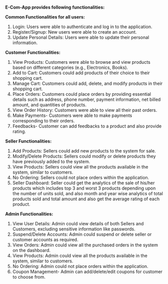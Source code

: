 <b>E-Com-App provides following functionalities:</b>

<b>Common Functionalities for all users:</b>
1. Login: Users were able to authenticate and log in to the application.
2. Register/Signup: New users were able to create an account.
3. Update Personal Details: Users were able to update their personal information.
   
<b>Customer Functionalities:</b>
1. View Products: Customers were able to browse and view products based on different categories (e.g., Electronics, Books).
2. Add to Cart: Customers could add products of their choice to their shopping cart.
3. Manage Cart: Customers could add, delete, and modify products in their shopping cart.
4. Place Orders: Customers could place orders by providing essential details such as address, phone number, payment information, net billed amount, and quantities of products.
5. View Order History: Customers were able to view all their past orders.
6. Make Payments- Customers were able to make payments corresponding to their orders.
7. Feedbacks- Customer can add feedbacks to a product and also provide rating.

<b>Seller Functionalities:</b>
1. Add Products: Sellers could add new products to the system for sale.
2. Modify/Delete Products: Sellers could modify or delete products they have previously added to the system.
3. View Products: Sellers could view all the products available in the system, similar to customers.
4. No Ordering: Sellers could not place orders within the application.
5. Seller Dashboard: Seller could get the analytics of the sale of his/her products which includes top 3 and worst 3 products depending upon the number of units sold, and also month and year wise analytics of total products sold and total amount and also get the average rating of each product.
   
<b>Admin Functionalities:</b>
1. View User Details: Admin could view details of both Sellers and Customers, excluding sensitive information like passwords.
2. Suspend/Delete Accounts: Admin could suspend or delete seller or customer accounts as required.
3. View Orders: Admin could view all the purchased orders in the system on the dashboard.
4. View Products: Admin could view all the products available in the system, similar to customers.
5. No Ordering: Admin could not place orders within the application.
6. Coupon Management- Admin can add/delete/edit coupons for customer to choose from.
